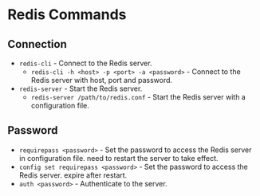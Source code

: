# Redis Commands

## Connection

- `redis-cli` - Connect to the Redis server.
  - `redis-cli -h <host> -p <port> -a <password>` - Connect to the Redis server with host, port and password.
- `redis-server` - Start the Redis server.
  - `redis-server /path/to/redis.conf` - Start the Redis server with a configuration file.

## Password

- `requirepass <password>` - Set the password to access the Redis server in configuration file. need to restart the server to take effect.
- `config set requirepass <password>` - Set the password to access the Redis server. expire after restart.
- `auth <password>` - Authenticate to the server.
